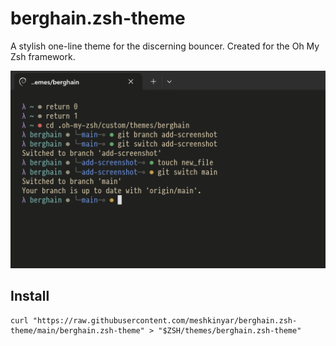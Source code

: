 # berghain.zsh-theme

A stylish one-line theme for the discerning bouncer. Created for the Oh My Zsh framework.

![demonstration screenshot](demo.png)

## Install

```shell
curl "https://raw.githubusercontent.com/meshkinyar/berghain.zsh-theme/main/berghain.zsh-theme" > "$ZSH/themes/berghain.zsh-theme"
```
